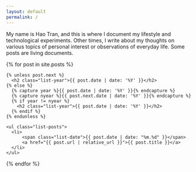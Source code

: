 ```yaml
---
layout: default
permalink: /
--- 
```


My name is Hao Tran, and this is where I document my lifestyle and technological experiments. Other times, I write about my thoughts on various topics of personal interest or observations of everyday life. Some posts are living documents.

{% for post in site.posts %}
  <section>

    {% unless post.next %}
      <h2 class="list-year">{{ post.date | date: '%Y' }}</h2>
    {% else %}
      {% capture year %}{{ post.date | date: '%Y' }}{% endcapture %}
      {% capture nyear %}{{ post.next.date | date: '%Y' }}{% endcapture %}
      {% if year != nyear %}
        <h2 class="list-year">{{ post.date | date: '%Y' }}</h2>
      {% endif %}
    {% endunless %}

    <ul class="list-posts">
      <li>
          <span class="list-date">{{ post.date | date: "%m.%d" }}</span>
          <a href="{{ post.url | relative_url }}">{{ post.title }}</a>
      </li>
    </ul>

  </section>
{% endfor %}
